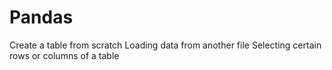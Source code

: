 # Pandas
Create a table from scratch Loading data from another file Selecting certain rows or columns of a table
